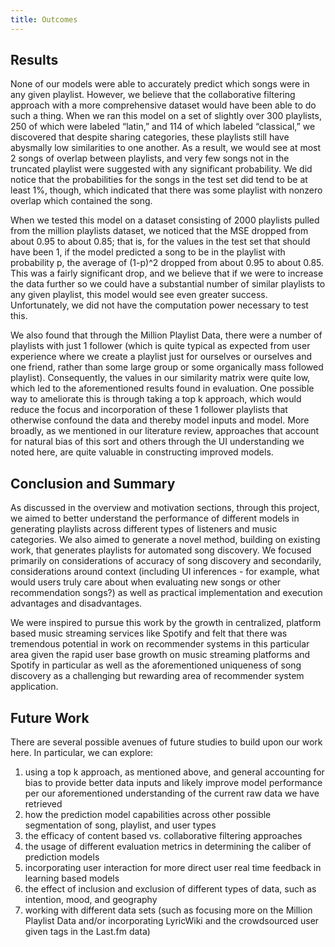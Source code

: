 ```yaml
---
title: Outcomes
---
```


## Results

None of our models were able to accurately predict which songs were in any given playlist. However, we believe that the collaborative filtering approach with a more comprehensive dataset would have been able to do such a thing. When we ran this model on a set of slightly over 300 playlists, 250 of which were labeled “latin,” and 114 of which labeled “classical,” we discovered that despite sharing categories, these playlists still have abysmally low similarities to one another. As a result, we would see at most 2 songs of overlap between playlists, and very few songs not in the truncated playlist were suggested with any significant probability. We did notice that the probabilities for the songs in the test set did tend to be at least 1%, though, which indicated that there was some playlist with nonzero overlap which contained the song.

When we tested this model on a dataset consisting of 2000 playlists pulled from the million playlists dataset, we noticed that the MSE dropped from about 0.95 to about 0.85; that is, for the values in the test set that should have been 1, if the model predicted a song to be in the playlist with probability p, the average of (1-p)^2 dropped from about 0.95 to about 0.85. This was a fairly significant drop, and we believe that if we were to increase the data further so we could have a substantial number of similar playlists to any given playlist, this model would see even greater success. Unfortunately, we did not have the computation power necessary to test this.

We also found that through the Million Playlist Data, there were a number of playlists with just 1 follower (which is quite typical as expected from user experience where we create a playlist just for ourselves or ourselves and one friend, rather than some large group or some organically mass followed playlist). Consequently, the values in our similarity matrix were quite low, which led to the aforementioned results found in evaluation. One possible way to ameliorate this is through taking a top k approach, which would reduce the focus and incorporation of these 1 follower playlists that otherwise confound the data and thereby model inputs and model. More broadly, as we mentioned in our literature review, approaches that account for natural bias of this sort and others through the UI understanding we noted here, are quite valuable in constructing improved models.

## Conclusion and Summary
	
As discussed in the overview and motivation sections, through this project, we aimed to better understand the performance of different models in generating playlists across different types of listeners and music categories. We also aimed to generate a novel method, building on existing work, that generates playlists for automated song discovery. We focused primarily on considerations of accuracy of song discovery and secondarily, considerations around context (including UI inferences - for example, what would users truly care about when evaluating new songs or other recommendation songs?) as well as practical implementation and execution advantages and disadvantages.  

We were inspired to pursue this work by the growth in centralized, platform based music streaming services like Spotify and felt that there was tremendous potential in work on recommender systems in this particular area given the rapid user base growth on music streaming platforms and Spotify in particular as well as the aforementioned uniqueness of song discovery as a challenging but rewarding area of recommender system application.

## Future Work

There are several possible avenues of future studies to build upon our work here. In particular, we can explore: 

1. using a top k approach, as mentioned above, and general accounting for bias to provide better data inputs and likely improve model performance per our aforementioned understanding of the current raw data we have retrieved
2. how the prediction model capabilities across other possible segmentation of song, playlist, and user types
3. the efficacy of content based vs. collaborative filtering approaches
4. the usage of different evaluation metrics in determining the caliber of prediction models
5. incorporating user interaction for more direct user real time feedback in learning based models
6. the effect of inclusion and exclusion of different types of data, such as intention, mood, and geography
7. working with different data sets (such as focusing more on the Million Playlist Data and/or incorporating LyricWiki and the crowdsourced user given tags in the Last.fm data)
